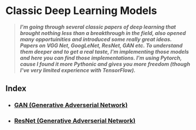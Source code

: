 # Classic Deep Learning Models

> ***I'm going through several classic papers of deep learning that brought nothing less than a breakthrough in the field, also opened many opportuinities and introduced some really great ideas. Papers on VGG Net, GoogLeNet, ResNet, GAN etc. To understand them deeper and to get a real taste, I'm implementing those models and here you can find those implementations. I'm using Pytorch, cause I found it more Pythonic and gives you more freedom (though I've very limited experience with TensorFlow).***

## Index
- ### [GAN (Generative Adverserial Network)](https://github.com/khalidsaifullaah/Classic-Deep-Learning-Models/tree/master/GAN)
- ### [ResNet (Generative Adverserial Network)](https://github.com/khalidsaifullaah/Classic-Deep-Learning-Models/tree/master/ResNet)